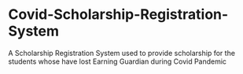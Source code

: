 # Covid-Scholarship-Registration-System
A Scholarship Registration System used to provide scholarship for the students whose have lost Earning Guardian during Covid Pandemic
